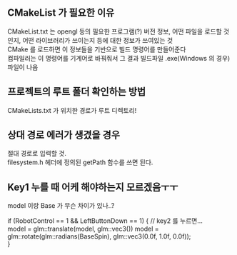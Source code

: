 ## CMakeList 가 필요한 이유
CMakeList.txt 는 opengl 등의 필요한 프로그램(?) 버전 정보, 어떤 파일을 로드할 것인지, 어떤 라이브러리가 쓰이는지 등에 대한 정보가 쓰여있는 것  
CMake 를 로드하면 이 정보들을 기반으로 빌드 명령어를 만들어준다  
컴파일러는 이 명령어를 기계어로 바꿔줘서 그 결과 빌드파일 .exe(Windows 의 경우) 파일이 나옴

## 프로젝트의 루트 폴더 확인하는 방법
CMakeLists.txt 가 위치한 경로가 루트 디렉토리!  

## 상대 경로 에러가 생겼을 경우
절대 경로로 입력할 것.  
filesystem.h 헤더에 정의된 getPath 함수를 쓰면 된다.  

## Key1 누를 때 어케 해야하는지 모르겠음ㅜㅜ
model 이랑 Base 가 무슨 차이가 있나..?

if (RobotControl == 1  && LeftButtonDown == 1) { // key2 를 누르면...  
    model = glm::translate(model, glm::vec3())
    model = glm::rotate(glm::radians(BaseSpin), glm::vec3(0.0f, 1.0f, 0.0f));  
}  
